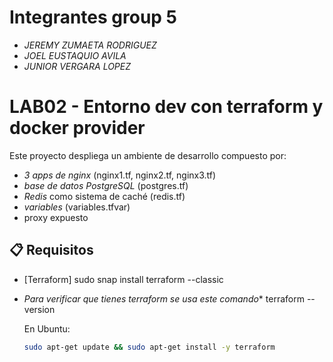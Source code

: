 # Integrantes group 5
- *JEREMY ZUMAETA RODRIGUEZ*
- *JOEL EUSTAQUIO AVILA*
- *JUNIOR VERGARA LOPEZ*
# LAB02 - Entorno dev con terraform y docker provider

Este proyecto despliega un ambiente de desarrollo compuesto por:
- *3 apps de nginx* (nginx1.tf, nginx2.tf, nginx3.tf)
- *base de datos PostgreSQL* (postgres.tf)
- *Redis* como sistema de caché (redis.tf)
- *variables* (variables.tfvar)
- proxy expuesto 
## 📋 Requisitos

- [Terraform] 
sudo snap install terraform --classic 
- *Para verificar que tienes terraform se usa este comando**
terraform --version

  En Ubuntu:
  ```bash
  sudo apt-get update && sudo apt-get install -y terraform